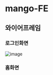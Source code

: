 # mango-FE

## 와이어프레임

### 로그인화면
![image](https://github.com/mango-trip/mango-FE/assets/62638990/1db1e805-e9b3-47cf-9db0-2ffe2ea6f51b)


### 홈화면
